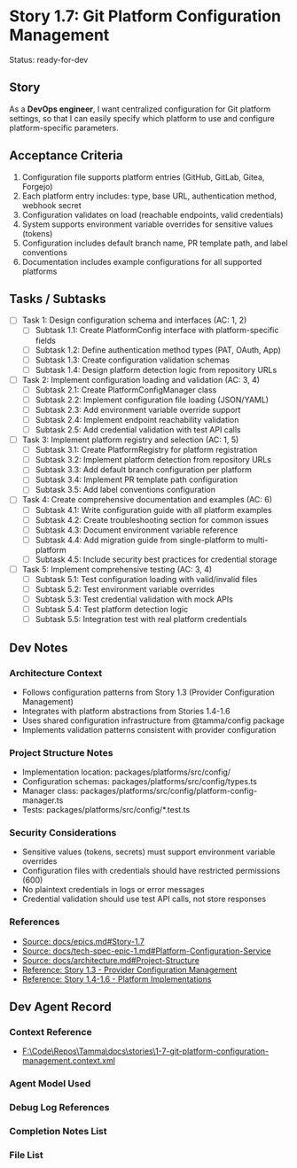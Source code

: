 # Story 1.7: Git Platform Configuration Management

Status: ready-for-dev

## Story

As a **DevOps engineer**,
I want centralized configuration for Git platform settings,
so that I can easily specify which platform to use and configure platform-specific parameters.

## Acceptance Criteria

1. Configuration file supports platform entries (GitHub, GitLab, Gitea, Forgejo)
2. Each platform entry includes: type, base URL, authentication method, webhook secret
3. Configuration validates on load (reachable endpoints, valid credentials)
4. System supports environment variable overrides for sensitive values (tokens)
5. Configuration includes default branch name, PR template path, and label conventions
6. Documentation includes example configurations for all supported platforms

## Tasks / Subtasks

- [ ] Task 1: Design configuration schema and interfaces (AC: 1, 2)
  - [ ] Subtask 1.1: Create PlatformConfig interface with platform-specific fields
  - [ ] Subtask 1.2: Define authentication method types (PAT, OAuth, App)
  - [ ] Subtask 1.3: Create configuration validation schemas
  - [ ] Subtask 1.4: Design platform detection logic from repository URLs

- [ ] Task 2: Implement configuration loading and validation (AC: 3, 4)
  - [ ] Subtask 2.1: Create PlatformConfigManager class
  - [ ] Subtask 2.2: Implement configuration file loading (JSON/YAML)
  - [ ] Subtask 2.3: Add environment variable override support
  - [ ] Subtask 2.4: Implement endpoint reachability validation
  - [ ] Subtask 2.5: Add credential validation with test API calls

- [ ] Task 3: Implement platform registry and selection (AC: 1, 5)
  - [ ] Subtask 3.1: Create PlatformRegistry for platform registration
  - [ ] Subtask 3.2: Implement platform detection from repository URLs
  - [ ] Subtask 3.3: Add default branch configuration per platform
  - [ ] Subtask 3.4: Implement PR template path configuration
  - [ ] Subtask 3.5: Add label conventions configuration

- [ ] Task 4: Create comprehensive documentation and examples (AC: 6)
  - [ ] Subtask 4.1: Write configuration guide with all platform examples
  - [ ] Subtask 4.2: Create troubleshooting section for common issues
  - [ ] Subtask 4.3: Document environment variable reference
  - [ ] Subtask 4.4: Add migration guide from single-platform to multi-platform
  - [ ] Subtask 4.5: Include security best practices for credential storage

- [ ] Task 5: Implement comprehensive testing (AC: 3, 4)
  - [ ] Subtask 5.1: Test configuration loading with valid/invalid files
  - [ ] Subtask 5.2: Test environment variable overrides
  - [ ] Subtask 5.3: Test credential validation with mock APIs
  - [ ] Subtask 5.4: Test platform detection logic
  - [ ] Subtask 5.5: Integration test with real platform credentials

## Dev Notes

### Architecture Context
- Follows configuration patterns from Story 1.3 (Provider Configuration Management)
- Integrates with platform abstractions from Stories 1.4-1.6
- Uses shared configuration infrastructure from @tamma/config package
- Implements validation patterns consistent with provider configuration

### Project Structure Notes
- Implementation location: packages/platforms/src/config/
- Configuration schemas: packages/platforms/src/config/types.ts
- Manager class: packages/platforms/src/config/platform-config-manager.ts
- Tests: packages/platforms/src/config/*.test.ts

### Security Considerations
- Sensitive values (tokens, secrets) must support environment variable overrides
- Configuration files with credentials should have restricted permissions (600)
- No plaintext credentials in logs or error messages
- Credential validation should use test API calls, not store responses

### References
- [Source: docs/epics.md#Story-1.7](../epics.md#story-17-git-platform-configuration-management)
- [Source: docs/tech-spec-epic-1.md#Platform-Configuration-Service](../tech-spec-epic-1.md#platform-configuration-service)
- [Source: docs/architecture.md#Project-Structure](../architecture.md#project-structure)
- [Reference: Story 1.3 - Provider Configuration Management](1-3-provider-configuration-management.md)
- [Reference: Story 1.4-1.6 - Platform Implementations](1-4-git-platform-interface-definition.md)

## Dev Agent Record

### Context Reference
- [F:\Code\Repos\Tamma\docs\stories\1-7-git-platform-configuration-management.context.xml](1-7-git-platform-configuration-management.context.xml)

### Agent Model Used
<!-- Model information will be added by development agent -->

### Debug Log References
<!-- Debug references will be added during development -->

### Completion Notes List
<!-- Completion notes will be added during development -->

### File List
<!-- File list will be added during development -->